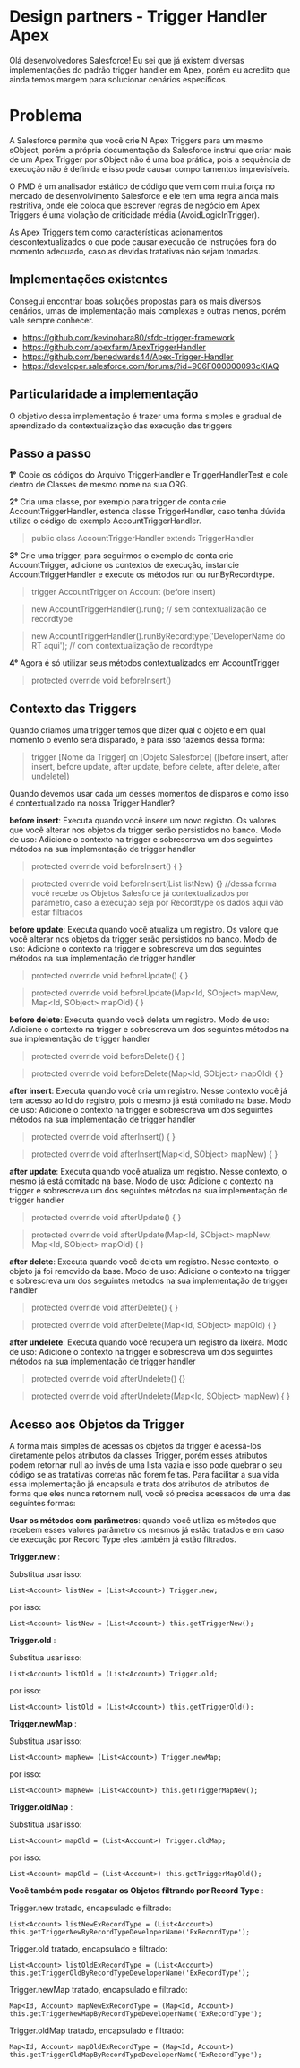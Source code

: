 
# Design partners - Trigger Handler Apex

Olá desenvolvedores Salesforce! Eu sei que já existem diversas implementações do padrão trigger handler em Apex, porém eu acredito que ainda temos margem para solucionar cenários específicos.

# Problema

 A Salesforce permite que você crie N Apex Triggers para um mesmo sObject, porém a própria documentação da Salesforce instrui que criar mais de um Apex Trigger por sObject não é uma boa prática, pois a sequência de execução não é definida e isso pode causar comportamentos imprevisíveis.

O PMD é um analisador estático de código que vem com muita força no mercado de desenvolvimento Salesforce e ele tem uma regra ainda mais restritiva, onde ele coloca que escrever regras de negócio em Apex Triggers é uma violação de criticidade média (AvoidLogicInTrigger).

As Apex Triggers tem como características acionamentos descontextualizados o que pode causar execução de instruções fora do momento adequado, caso as devidas tratativas não sejam tomadas.

  

## Implementações existentes
Consegui encontrar boas soluções propostas para os mais diversos cenários, umas de implementação mais complexas e outras menos, porém vale sempre conhecer.
- https://github.com/kevinohara80/sfdc-trigger-framework
- https://github.com/apexfarm/ApexTriggerHandler
- https://github.com/benedwards44/Apex-Trigger-Handler
- https://developer.salesforce.com/forums/?id=906F000000093cKIAQ

## Particularidade a implementação
O objetivo dessa implementação é trazer uma forma simples e gradual de aprendizado da contextualização das execução das triggers

## Passo a passo

**1°** Copie os códigos do Arquivo TriggerHandler e TriggerHandlerTest e cole dentro de Classes de mesmo nome na sua ORG.

**2°** Cria uma classe, por exemplo para trigger de conta crie AccountTriggerHandler, estenda classe TriggerHandler, caso tenha dúvida utilize o código de exemplo AccountTriggerHandler.
> public class AccountTriggerHandler extends TriggerHandler

**3°** Crie uma trigger, para seguirmos o exemplo de conta crie AccountTrigger, adicione os contextos de execução, instancie AccountTriggerHandler e execute os métodos run ou runByRecordtype.

> trigger AccountTrigger on Account (before insert)

> new AccountTriggerHandler().run(); // sem contextualização de recordtype

> new AccountTriggerHandler().runByRecordtype('DeveloperName do RT aqui'); // com contextualização de recordtype

**4°** Agora é só utilizar seus métodos contextualizados em AccountTrigger

> protected override void beforeInsert()

## Contexto das Triggers

Quando criamos uma trigger temos que dizer qual o objeto e em qual momento o evento será disparado, e para isso fazemos dessa forma:

> trigger [Nome da Trigger] on [Objeto Salesforce] ([before insert, after insert, before update, after update, before delete, after delete, after undelete])

Quando devemos usar cada um desses momentos de disparos e como isso é contextualizado na nossa Trigger Handler?

**before insert**: Executa quando você insere um novo registro. Os valores que você alterar nos objetos da trigger serão persistidos no banco. Modo de uso: Adicione o contexto na trigger e sobrescreva um dos seguintes métodos na sua implementação de trigger handler
> protected override void beforeInsert() { }

> protected override void beforeInsert(List<SObject> listNew) {} //dessa forma você recebe os Objetos Salesforce já contextualizados por parâmetro, caso a execução seja por Recordtype os dados aqui vão estar filtrados

**before update**: Executa quando você atualiza um registro. Os valore que você alterar nos objetos da trigger serão persistidos no banco. Modo de uso: Adicione o contexto na trigger e sobrescreva um dos seguintes métodos na sua implementação de trigger handler

> protected override void beforeUpdate() { }

> protected override void beforeUpdate(Map<Id, SObject> mapNew, Map<Id, SObject> mapOld) { }

**before delete**: Executa quando você deleta um registro. Modo de uso: Adicione o contexto na trigger e sobrescreva um dos seguintes métodos na sua implementação de trigger handler

> protected override void beforeDelete() { }

> protected override void beforeDelete(Map<Id, SObject> mapOld) { }

**after insert**: Executa quando você cria um registro. Nesse contexto você já tem acesso ao Id do registro, pois o mesmo já está comitado na base. Modo de uso: Adicione o contexto na trigger e sobrescreva um dos seguintes métodos na sua implementação de trigger handler

> protected override void afterInsert() { }

> protected override void afterInsert(Map<Id, SObject> mapNew) { }

**after update**: Executa quando você atualiza um registro. Nesse contexto, o mesmo já está comitado na base. Modo de uso: Adicione o contexto na trigger e sobrescreva um dos seguintes métodos na sua implementação de trigger handler

> protected override void afterUpdate() { }

> protected override void afterUpdate(Map<Id, SObject> mapNew, Map<Id, SObject> mapOld) { }

**after delete**: Executa quando você deleta um registro. Nesse contexto, o objeto já foi removido da base. Modo de uso: Adicione o contexto na trigger e sobrescreva um dos seguintes métodos na sua implementação de trigger handler

> protected override void afterDelete() { }

> protected override void afterDelete(Map<Id, SObject> mapOld) { }

**after undelete**: Executa quando você recupera um registro da lixeira. Modo de uso: Adicione o contexto na trigger e sobrescreva um dos seguintes métodos na sua implementação de trigger handler

> protected override void afterUndelete() {}

> protected override void afterUndelete(Map<Id, SObject> mapNew) { }

## Acesso aos Objetos da Trigger

A forma mais simples de acessas os objetos da trigger é acessá-los diretamente pelos atributos da classes Trigger, porém esses atributos podem retornar null ao invés de uma lista vazia e isso pode quebrar o seu código se as tratativas corretas não forem feitas. Para facilitar a sua vida essa implementação já encapsula e trata dos atributos de atributos de forma que eles nunca retornem null, você só precisa acessados de uma das seguintes formas:

**Usar os métodos com parâmetros**: quando você utiliza os métodos que recebem esses valores parâmetro os mesmos já estão tratados e em caso de execução por Record Type eles também já estão filtrados.

**Trigger.new** :

Substitua usar isso:

```List<Account> listNew = (List<Account>) Trigger.new;```

por isso:

```List<Account> listNew = (List<Account>) this.getTriggerNew();```

**Trigger.old** :

Substitua usar isso:

```List<Account> listOld = (List<Account>) Trigger.old;```

por isso:

```List<Account> listOld = (List<Account>) this.getTriggerOld();```


**Trigger.newMap** :

Substitua usar isso:

```List<Account> mapNew= (List<Account>) Trigger.newMap;```

por isso:

```List<Account> mapNew= (List<Account>) this.getTriggerMapNew();```

  
**Trigger.oldMap** :

Substitua usar isso:

```List<Account> mapOld = (List<Account>) Trigger.oldMap;```

por isso:

```List<Account> mapOld = (List<Account>) this.getTriggerMapOld();```

  
**Você também pode resgatar os Objetos filtrando por Record Type** :

Trigger.new tratado, encapsulado e filtrado:

```List<Account> listNewExRecordType = (List<Account>) this.getTriggerNewByRecordTypeDeveloperName('ExRecordType');```

Trigger.old tratado, encapsulado e filtrado:

```List<Account> listOldExRecordType = (List<Account>) this.getTriggerOldByRecordTypeDeveloperName('ExRecordType'); ```

Trigger.newMap tratado, encapsulado e filtrado:

```Map<Id, Account> mapNewExRecordType = (Map<Id, Account>) this.getTriggerNewMapByRecordTypeDeveloperName('ExRecordType');```

Trigger.oldMap tratado, encapsulado e filtrado:

```Map<Id, Account> mapOldExRecordType = (Map<Id, Account>) this.getTriggerOldMapByRecordTypeDeveloperName('ExRecordType');```
